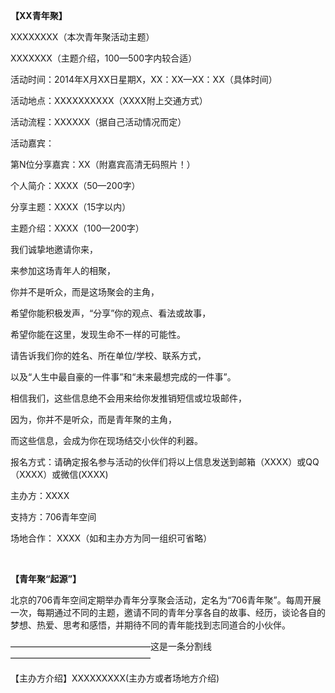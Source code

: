 **【XX青年聚】**

XXXXXXXX（本次青年聚活动主题）

XXXXXXX（主题介绍，100—500字内较合适）

活动时间：2014年X月XX日星期X，XX：XX—XX：XX（具体时间）

活动地点：XXXXXXXXXX（XXXX附上交通方式）

活动流程：XXXXXX（据自己活动情况而定）

活动嘉宾：

第N位分享嘉宾：XX（附嘉宾高清无码照片！）

个人简介：XXXX（50—200字）

分享主题：XXXX（15字以内）

主题介绍：XXXX（100—200字）

我们诚挚地邀请你来，

来参加这场青年人的相聚，

你并不是听众，而是这场聚会的主角，

希望你能积极发声，“分享”你的观点、看法或故事，

希望你能在这里，发现生命不一样的可能性。

请告诉我们你的姓名、所在单位/学校、联系方式，

以及“人生中最自豪的一件事”和“未来最想完成的一件事”。

相信我们，这些信息绝不会用来给你发推销短信或垃圾邮件，

因为，你并不是听众，而是青年聚的主角，

而这些信息，会成为你在现场结交小伙伴的利器。

报名方式：请确定报名参与活动的伙伴们将以上信息发送到邮箱（XXXX）或QQ（XXXX）或微信\(XXXX\)

主办方：XXXX

支持方：706青年空间

场地合作： XXXX（如和主办方为同一组织可省略）

<br>

**【青年聚“起源”】**

北京的706青年空间定期举办青年分享聚会活动，定名为“706青年聚”。每周开展一次，每期通过不同的主题，邀请不同的青年分享各自的故事、经历，谈论各自的梦想、热爱、思考和感悟，并期待不同的青年能找到志同道合的小伙伴。

————————————————这是一条分割线————————————————

【主办方介绍】XXXXXXXXX\(主办方或者场地方介绍\)